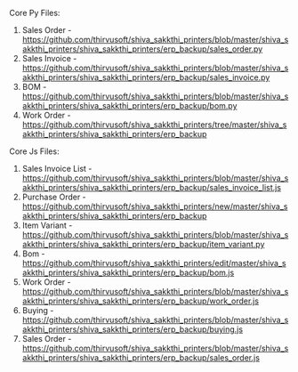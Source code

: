 Core Py Files:

1. Sales Order - https://github.com/thirvusoft/shiva_sakkthi_printers/blob/master/shiva_sakkthi_printers/shiva_sakkthi_printers/erp_backup/sales_order.py
2. Sales Invoice - https://github.com/thirvusoft/shiva_sakkthi_printers/blob/master/shiva_sakkthi_printers/shiva_sakkthi_printers/erp_backup/sales_invoice.py
3. BOM - https://github.com/thirvusoft/shiva_sakkthi_printers/blob/master/shiva_sakkthi_printers/shiva_sakkthi_printers/erp_backup/bom.py
4. Work Order - https://github.com/thirvusoft/shiva_sakkthi_printers/tree/master/shiva_sakkthi_printers/shiva_sakkthi_printers/erp_backup






Core Js Files:

1. Sales Invoice List - https://github.com/thirvusoft/shiva_sakkthi_printers/blob/master/shiva_sakkthi_printers/shiva_sakkthi_printers/erp_backup/sales_invoice_list.js
2. Purchase Order - https://github.com/thirvusoft/shiva_sakkthi_printers/new/master/shiva_sakkthi_printers/shiva_sakkthi_printers/erp_backup
3. Item Variant - https://github.com/thirvusoft/shiva_sakkthi_printers/blob/master/shiva_sakkthi_printers/shiva_sakkthi_printers/erp_backup/item_variant.py
4. Bom - https://github.com/thirvusoft/shiva_sakkthi_printers/edit/master/shiva_sakkthi_printers/shiva_sakkthi_printers/erp_backup/bom.js
5. Work Order - https://github.com/thirvusoft/shiva_sakkthi_printers/blob/master/shiva_sakkthi_printers/shiva_sakkthi_printers/erp_backup/work_order.js
6. Buying - https://github.com/thirvusoft/shiva_sakkthi_printers/blob/master/shiva_sakkthi_printers/shiva_sakkthi_printers/erp_backup/buying.js
7. Sales Order - https://github.com/thirvusoft/shiva_sakkthi_printers/blob/master/shiva_sakkthi_printers/shiva_sakkthi_printers/erp_backup/sales_order.js
